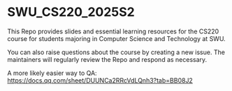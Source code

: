# SWU_CS220_2025S2

This Repo provides slides and essential learning resources for the CS220 course for students majoring in Computer Science and Technology at SWU.

You can also raise questions about the course by creating a new issue. The maintainers will regularly review the Repo and respond as necessary.

A more likely easier way to QA: https://docs.qq.com/sheet/DUUNCa2RRcVdLQnh3?tab=BB08J2

